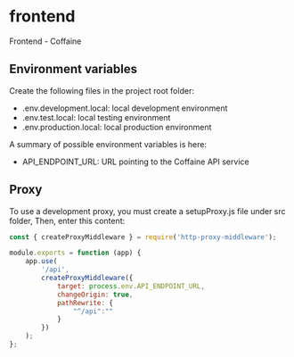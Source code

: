 # frontend
Frontend - Coffaine

## Environment variables
Create the following files in the project root folder:
- .env.development.local: local development environment
- .env.test.local: local testing environment
- .env.production.local: local production environment

A summary of possible environment variables is here:
- API_ENDPOINT_URL: URL pointing to the Coffaine API service

## Proxy
To use a development proxy, you must create a setupProxy.js file under src folder,
Then, enter this content:

```javascript
const { createProxyMiddleware } = require('http-proxy-middleware');

module.exports = function (app) {
    app.use(
        '/api',
        createProxyMiddleware({
            target: process.env.API_ENDPOINT_URL,
            changeOrigin: true,
            pathRewrite: {
                "^/api":""
            }
        })
    );
};
```
